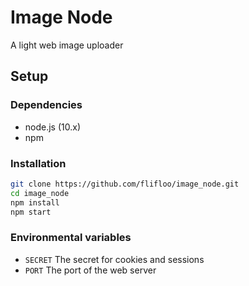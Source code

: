 # Image Node
A light web image uploader

## Setup
### Dependencies
* node.js (10.x)
* npm

### Installation
```bash
git clone https://github.com/flifloo/image_node.git
cd image_node
npm install
npm start
```

### Environmental variables
* `SECRET` The secret for cookies and sessions
* `PORT` The port of the web server
